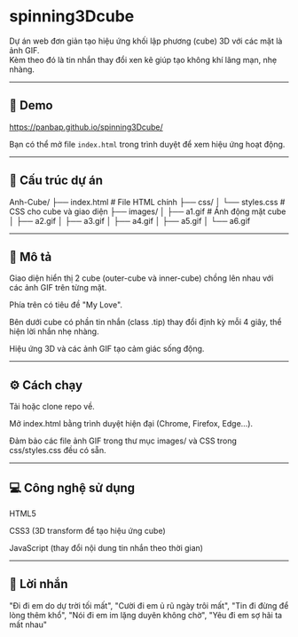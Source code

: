 # spinning3Dcube

Dự án web đơn giản tạo hiệu ứng khối lập phương (cube) 3D với các mặt là ảnh GIF.  
Kèm theo đó là tin nhắn thay đổi xen kẽ giúp tạo không khí lãng mạn, nhẹ nhàng.

---

## 🚀 Demo

https://panbap.github.io/spinning3Dcube/

Bạn có thể mở file `index.html` trong trình duyệt để xem hiệu ứng hoạt động.

---

## 📂 Cấu trúc dự án

Anh-Cube/
├── index.html            # File HTML chính
├── css/
│   └── styles.css        # CSS cho cube và giao diện
├── images/
│   ├── a1.gif            # Ảnh động mặt cube
│   ├── a2.gif
│   ├── a3.gif
│   ├── a4.gif
│   ├── a5.gif
│   └── a6.gif

---

## 🎨 Mô tả
Giao diện hiển thị 2 cube (outer-cube và inner-cube) chồng lên nhau với các ảnh GIF trên từng mặt.

Phía trên có tiêu đề "My Love".

Bên dưới cube có phần tin nhắn (class .tip) thay đổi định kỳ mỗi 4 giây, thể hiện lời nhắn nhẹ nhàng.

Hiệu ứng 3D và các ảnh GIF tạo cảm giác sống động.

---

## ⚙️ Cách chạy
Tải hoặc clone repo về.

Mở index.html bằng trình duyệt hiện đại (Chrome, Firefox, Edge…).

Đảm bảo các file ảnh GIF trong thư mục images/ và CSS trong css/styles.css đều có sẵn.

---

## 💻 Công nghệ sử dụng
HTML5

CSS3 (3D transform để tạo hiệu ứng cube)

JavaScript (thay đổi nội dung tin nhắn theo thời gian)

---

## 📝 Lời nhắn

"Đi đi em do dự trời tối mất",
"Cười đi em ủ rũ ngày trôi mất",
"Tin đi đừng để lòng thêm khổ",
"Nói đi em im lặng duyên không chờ",
"Yêu đi em sợ hãi ta mất nhau"
